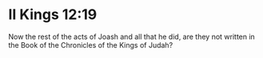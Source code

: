 # II Kings 12:19

Now the rest of the acts of Joash and all that he did, are they not written in the Book of the Chronicles of the Kings of Judah?
